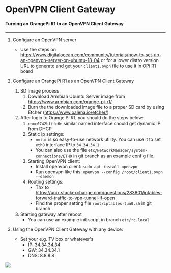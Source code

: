 # OpenVPN Client Gateway
#### Turning an OrangePi R1 to an OpenVPN Client Gateway
---

1. Configure an OpenVPN server
    * Use the steps on https://www.digitalocean.com/community/tutorials/how-to-set-up-an-openvpn-server-on-ubuntu-18-04 or for a lower distro version URL to generate and get your ```client1.ovpn``` file to use it in OPi R1 board 

1. Configure an OrangePi R1 as an OpenVPN Client Gateway
    1. SD Image process
        1. Download Armbian Ubuntu Server image from https://www.armbian.com/orange-pi-r1/
        1. Burn the the downloaded image file to a proper SD card by using Etcher (https://www.balena.io/etcher/)
    1. After login to Orange Pi R1, you should do the steps below:
        1. ```enxc0742bfffc6e``` similar named interface should get dynamic IP from DHCP
        1. Static ip settings:
            * ```nmtui``` is so easy-to-use network utility. You can use it to set ```eth0``` interface IP to ```34.34.34.1```
            * You can also use the file ```etc/NetworkManager/system-connections/ETH0``` in git branch as an example config file.
        1. Starting OpenVPN client:
            * Install openvpn client: ```sudo apt install openvpn```
            * Run openvpn like this: ```openvpn --config /root/client1.ovpn --daemon```            
        1. Routing settings:
            * Thx to https://unix.stackexchange.com/questions/283801/iptables-forward-traffic-to-vpn-tunnel-if-open
            * Find the proper setting file ```root/iptables-tun0.sh``` in git branch 
    1. Starting gateway after reboot
        * You can use an example init script in branch ```etc/rc.local```
1. Using the OpenVPN Client Gateway with any device:
    * Set your e.g. TV box or whatever's
        * IP: 34.34.34.34
        * GW: 34.34.34.1
        * DNS: 8.8.8.8

![](https://lh3.googleusercontent.com/GUCXC5DaWXitSj_HCexT8fcAhlt46WIxYWWvucm0PLgXX9fokSq1JeYIgSUvoVceEK_VyllniKLa4aH6tjb-kAUSikbUuFc9ud7prUQ_8vL0dm2JP8wbFO9MG6WkaqzFjiaTJHF7vIA=w430-h641-no)
